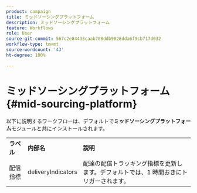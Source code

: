 ```yaml
---
product: campaign
title: ミッドソーシングプラットフォーム
description: ミッドソーシングプラットフォーム
feature: Workflows
role: User
source-git-commit: 567c2e84433caab708ddb9026dda6f9cb717d032
workflow-type: tm+mt
source-wordcount: '43'
ht-degree: 100%

---
```



# ミッドソーシングプラットフォーム{#mid-sourcing-platform}



以下に説明するワークフローは、デフォルトで&#x200B;**ミッドソーシングプラットフォーム**&#x200B;モジュールと共にインストールされます。

<table> 
 <tbody> 
  <tr> 
   <td> <strong>ラベル</strong><br /> </td> 
   <td> <strong>内部名</strong><br /> </td> 
   <td> <strong>説明</strong><br /> </td> 
  </tr> 
  <tr> 
   <td> <span class="uicontrol">配信指標</span> <br /> </td> 
   <td> <span class="uicontrol">deliveryIndicators</span> <br /> </td> 
   <td> 配達の配信トラッキング指標を更新します。デフォルトでは、1 時間おきにトリガーされます。<br /> </td> 
  </tr> 
 </tbody> 
</table>

